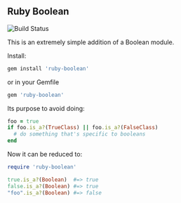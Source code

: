 ## Ruby Boolean

![Build Status](https://travis-ci.org/yez/ruby-boolean.svg?branch=master)

This is an extremely simple addition of a Boolean module.

Install:

```ruby
gem install 'ruby-boolean'
```

or in your Gemfile

```ruby
gem 'ruby-boolean'
```

Its purpose to avoid doing:

```ruby
foo = true
if foo.is_a?(TrueClass) || foo.is_a?(FalseClass)
  # do something that's specific to booleans
end
```

Now it can be reduced to:

```ruby
require 'ruby-boolean'

true.is_a?(Boolean)  #=> true
false.is_a?(Boolean) #=> true
"foo".is_a?(Boolean) #=> false
```
